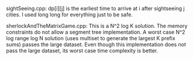 sightSeeing.cpp: dp\[i]\[j] is the earliest time to arrive at i after sightseeing j cities. I used long long for everything just to be safe. 

sherlockAndTheMatrixGame.cpp: This is a N^2 log K solution. The memory constraints do not allow a segment tree implementation. A worst case N^2 log range log N solution (uses multiset to generate the largest K prefix sums) passes the large dataset. Even though this implementation does not pass the large dataset, its worst case time complexity is better.
